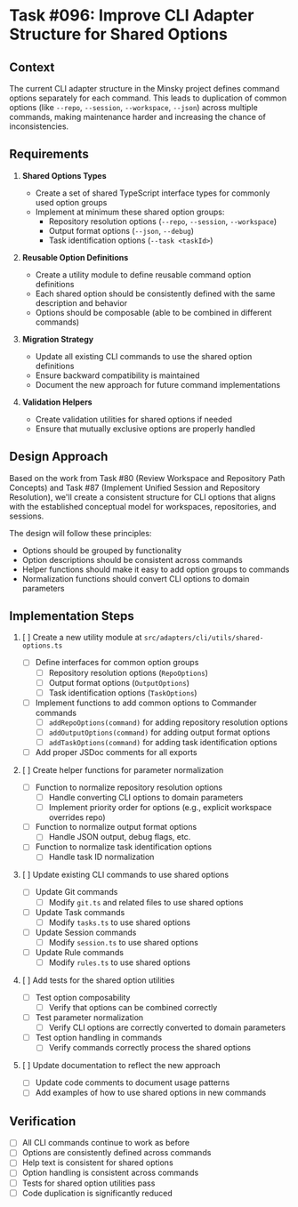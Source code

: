 # Task #096: Improve CLI Adapter Structure for Shared Options

## Context

The current CLI adapter structure in the Minsky project defines command options separately for each command. This leads to duplication of common options (like `--repo`, `--session`, `--workspace`, `--json`) across multiple commands, making maintenance harder and increasing the chance of inconsistencies.

## Requirements

1. **Shared Options Types**

   - Create a set of shared TypeScript interface types for commonly used option groups
   - Implement at minimum these shared option groups:
     - Repository resolution options (`--repo`, `--session`, `--workspace`)
     - Output format options (`--json`, `--debug`)
     - Task identification options (`--task <taskId>`)

2. **Reusable Option Definitions**

   - Create a utility module to define reusable command option definitions
   - Each shared option should be consistently defined with the same description and behavior
   - Options should be composable (able to be combined in different commands)

3. **Migration Strategy**

   - Update all existing CLI commands to use the shared option definitions
   - Ensure backward compatibility is maintained
   - Document the new approach for future command implementations

4. **Validation Helpers**
   - Create validation utilities for shared options if needed
   - Ensure that mutually exclusive options are properly handled

## Design Approach

Based on the work from Task #80 (Review Workspace and Repository Path Concepts) and Task #87 (Implement Unified Session and Repository Resolution), we'll create a consistent structure for CLI options that aligns with the established conceptual model for workspaces, repositories, and sessions.

The design will follow these principles:

- Options should be grouped by functionality
- Option descriptions should be consistent across commands
- Helper functions should make it easy to add option groups to commands
- Normalization functions should convert CLI options to domain parameters

## Implementation Steps

1. [ ] Create a new utility module at `src/adapters/cli/utils/shared-options.ts`

   - [ ] Define interfaces for common option groups
     - [ ] Repository resolution options (`RepoOptions`)
     - [ ] Output format options (`OutputOptions`)
     - [ ] Task identification options (`TaskOptions`)
   - [ ] Implement functions to add common options to Commander commands
     - [ ] `addRepoOptions(command)` for adding repository resolution options
     - [ ] `addOutputOptions(command)` for adding output format options
     - [ ] `addTaskOptions(command)` for adding task identification options
   - [ ] Add proper JSDoc comments for all exports

2. [ ] Create helper functions for parameter normalization

   - [ ] Function to normalize repository resolution options
     - [ ] Handle converting CLI options to domain parameters
     - [ ] Implement priority order for options (e.g., explicit workspace overrides repo)
   - [ ] Function to normalize output format options
     - [ ] Handle JSON output, debug flags, etc.
   - [ ] Function to normalize task identification options
     - [ ] Handle task ID normalization

3. [ ] Update existing CLI commands to use shared options

   - [ ] Update Git commands
     - [ ] Modify `git.ts` and related files to use shared options
   - [ ] Update Task commands
     - [ ] Modify `tasks.ts` to use shared options
   - [ ] Update Session commands
     - [ ] Modify `session.ts` to use shared options
   - [ ] Update Rule commands
     - [ ] Modify `rules.ts` to use shared options

4. [ ] Add tests for the shared option utilities

   - [ ] Test option composability
     - [ ] Verify that options can be combined correctly
   - [ ] Test parameter normalization
     - [ ] Verify CLI options are correctly converted to domain parameters
   - [ ] Test option handling in commands
     - [ ] Verify commands correctly process the shared options

5. [ ] Update documentation to reflect the new approach
   - [ ] Update code comments to document usage patterns
   - [ ] Add examples of how to use shared options in new commands

## Verification

- [ ] All CLI commands continue to work as before
- [ ] Options are consistently defined across commands
- [ ] Help text is consistent for shared options
- [ ] Option handling is consistent across commands
- [ ] Tests for shared option utilities pass
- [ ] Code duplication is significantly reduced
